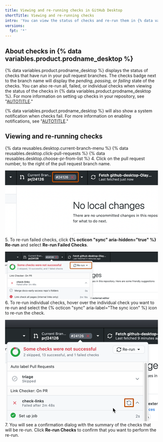 ```yaml
---
title: Viewing and re-running checks in GitHub Desktop
shortTitle: Viewing and re-running checks
intro: 'You can view the status of checks and re-run them in {% data variables.product.prodname_desktop %}.'
versions:
  fpt: '*'
---
```

## About checks in {% data variables.product.prodname_desktop %}

{% data variables.product.prodname_desktop %} displays the status of checks that have run in your pull request branches. The checks badge next to the branch name will display the *pending, passing,* or *failing* state of the checks. You can also re-run all, failed, or individual checks when viewing the status of the checks in {% data variables.product.prodname_desktop %}. For more information on setting up checks in your repository, see "[AUTOTITLE](/pull-requests/collaborating-with-pull-requests/collaborating-on-repositories-with-code-quality-features/about-status-checks)."

{% data variables.product.prodname_desktop %} will also show a system notification when checks fail. For more information on enabling notifications, see "[AUTOTITLE](/desktop/contributing-and-collaborating-using-github-desktop/working-with-your-remote-repository-on-github-or-github-enterprise/configuring-notifications-in-github-desktop)."

## Viewing and re-running checks

{% data reusables.desktop.current-branch-menu %}
{% data reusables.desktop.click-pull-requests %}
{% data reusables.desktop.choose-pr-from-list %}
4. Click on the pull request number, to the right of the pull request branch name.

   ![Screenshot of the repository bar. Next to the "Current Branch" button, a numbered label, displayed with a red cross for failing checks, is outlined in orange.](/assets/images/help/desktop/checks-dialog.png)
5. To re-run failed checks, click **{% octicon "sync" aria-hidden="true" %} Re-run** and select **Re-run Failed Checks**.

   ![Screenshot of a dropdown view from a pull request label. Next to the message "Some checks were not successful", a button labeled "Re-run" is outlined in orange.](/assets/images/help/desktop/re-run-failed-checks.png)
6. To re-run individual checks, hover over the individual check you want to re-run and select the {% octicon "sync" aria-label="The sync icon" %} icon to re-run the check.

   ![Screenshot of a dropdown view from a pull request label. The cursor hovers over a check, and an icon of two arrows forming a circle is outlined in orange.](/assets/images/help/desktop/re-run-individual-checks.png)
7. You will see a confirmation dialog with the summary of the checks that will be re-run. Click **Re-run Checks** to confirm that you want to perform the re-run.
